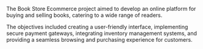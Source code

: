 The Book Store Ecommerce project aimed to develop an online platform for buying and selling books, catering to a wide range of readers. 

The objectives included creating a user-friendly interface, implementing secure payment gateways, integrating inventory management systems, and providing a seamless browsing and purchasing experience for customers.
